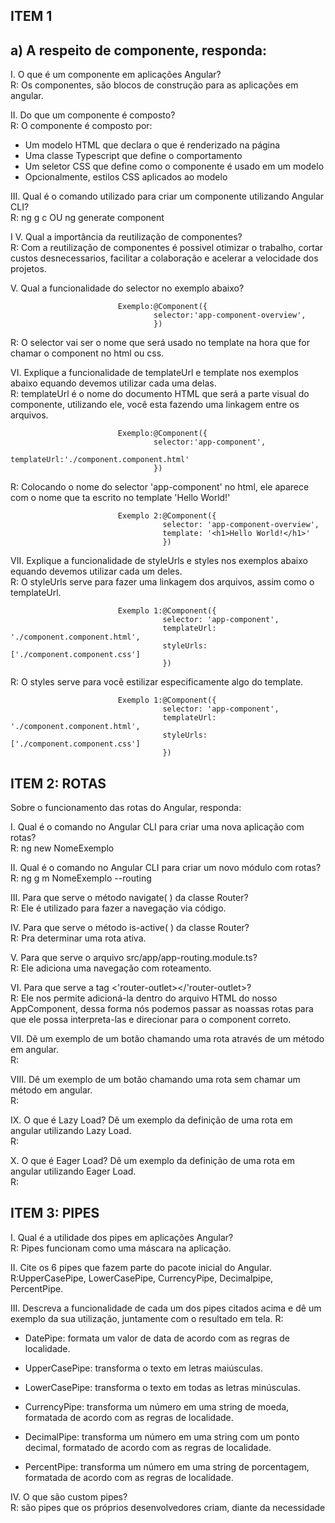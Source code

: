  ## ITEM 1 


 ## a) A respeito de componente, responda: 

I. O que é um componente em aplicações Angular?<br>
R: Os componentes, são blocos de construção para as aplicações em angular.

II. Do que um componente é composto?<br>
R: O componente é composto por:

- Um modelo HTML que declara o que é renderizado na página
- Uma classe Typescript que define o comportamento 
- Um seletor CSS que define como o componente é usado em um modelo
- Opcionalmente, estilos CSS aplicados ao modelo 

III. Qual é o comando utilizado para criar um componente utilizando Angular CLI?<br>
R: ng g c OU ng generate component 

I V. Qual a importância da reutilização de componentes?<br>
R: Com a reutilização de componentes é possivel otimizar o trabalho, cortar custos desnecessarios, facilitar a colaboração e acelerar a velocidade dos projetos.

V. Qual a funcionalidade do selector no exemplo abaixo?<br>

                            Exemplo:@Component({  
                                    selector:'app-component-overview',
                                    })             

 R: O selector vai ser o nome que será usado no template na hora que for chamar o component no html ou css.



VI. Explique a funcionalidade de templateUrl e template nos exemplos abaixo equando devemos utilizar cada uma delas.<br>
R: templateUrl é o nome do documento HTML que será a parte visual do componente, utilizando ele, você esta fazendo uma linkagem entre os arquivos.



                            Exemplo:@Component({  
                                    selector:'app-component',
                                    templateUrl:'./component.component.html'
                                    })    
R: Colocando o nome do selector 'app-component' no html, ele aparece com o nome que ta escrito no template 'Hello World!'




                            Exemplo 2:@Component({
                                      selector: 'app-component-overview',
                                      template: '<h1>Hello World!</h1>' 
                                      }) 

VII. Explique a funcionalidade de styleUrls e styles nos exemplos abaixo equando devemos utilizar cada um deles.   
R: O styleUrls serve para fazer uma linkagem dos arquivos, assim como o templateUrl.
     

                            Exemplo 1:@Component({  
                                      selector: 'app-component', 
                                      templateUrl: './component.component.html',                          
                                      styleUrls: ['./component.component.css']                         
                                      })


R: O styles serve para você estilizar especificamente algo do template.

                            Exemplo 1:@Component({  
                                      selector: 'app-component', 
                                      templateUrl: './component.component.html',                          
                                      styleUrls: ['./component.component.css']                         
                                      })

## ITEM 2: ROTAS
Sobre o funcionamento das rotas do Angular, responda:

I. Qual é o comando no Angular CLI para criar uma nova aplicação com rotas?  
R: ng new NomeExemplo

II. Qual é o comando no Angular CLI para criar um novo módulo com rotas? <br>
R: ng g m NomeExemplo --routing

III. Para que serve o método navigate( ) da classe Router?<br>
R: Ele é utilizado para fazer a navegação via código.

IV. Para que serve o método is-active( ) da classe Router?<br>
R: Pra determinar uma rota ativa.

V. Para que serve o arquivo src/app/app-routing.module.ts?<br>
R: Ele adiciona uma navegação com roteamento.

VI. Para que serve a tag <'router-outlet></'router-outlet>?<br>
R: Ele nos permite adicioná-la dentro do arquivo HTML do nosso AppComponent, dessa forma nós podemos passar as noassas rotas para que ele possa interpreta-las e direcionar para o component correto.

VII. Dê um exemplo de um botão chamando uma rota através de um método em angular.<br>
R:

VIII. Dê um exemplo de um botão chamando uma rota sem chamar um método em angular.<br>
R:

IX. O que é Lazy Load? Dê um exemplo da definição de uma rota em angular utilizando Lazy Load.<br>
R:

X. O que é Eager Load? Dê um exemplo da definição de uma rota em angular utilizando Eager Load.<br>
R:


## ITEM 3: PIPES

I. Qual é a utilidade dos pipes em aplicações Angular?<br>
R: Pipes funcionam como uma máscara na aplicação.

II. Cite os 6 pipes que fazem parte do pacote inicial do Angular.<br>
R:UpperCasePipe, LowerCasePipe, CurrencyPipe, Decimalpipe, PercentPipe.

III. Descreva a funcionalidade de cada um dos pipes citados acima e dê um exemplo da sua utilização, juntamente com o resultado em tela.
R:
- DatePipe: formata um valor de data de acordo com as regras de localidade.<br>

- UpperCasePipe: transforma o texto em letras maiúsculas.<br>

- LowerCasePipe: transforma o texto em todas as letras minúsculas.<br>

- CurrencyPipe: transforma um número em uma string de moeda, formatada de acordo com as regras de localidade.<br>

- DecimalPipe: transforma um número em uma string com um ponto decimal, formatado de acordo com as regras de localidade.<br>

- PercentPipe: transforma um número em uma string de porcentagem, formatada de acordo com as regras de localidade.<br>

IV. O que são custom pipes?<br>
R: são pipes que os próprios desenvolvedores criam, diante da necessidade







                               